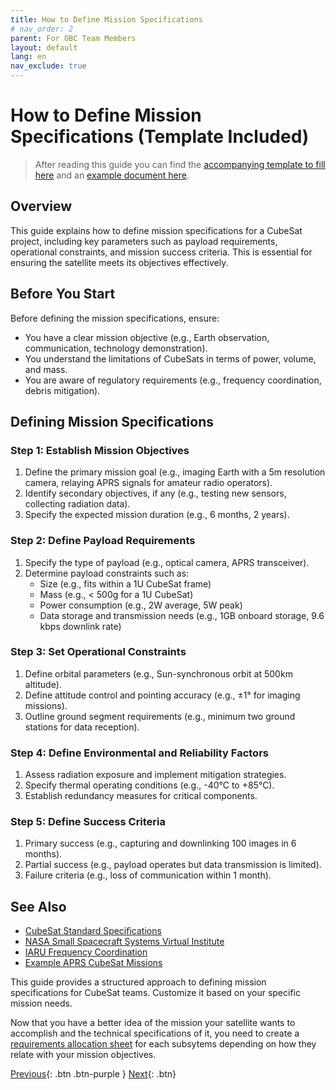 ```yaml
---
title: How to Define Mission Specifications
# nav_order: 2
parent: For OBC Team Members
layout: default
lang: en
nav_exclude: true
---
```


# How to Define Mission Specifications (Template Included)

> After reading this guide you can find the [accompanying template to fill here](https://birds-project.com/open-source/pdf/template_mission-req.docx) and an [example document here](https://birds-project.com/open-source/pdf/example_mission-req.docx).
>

## Overview

This guide explains how to define mission specifications for a CubeSat project, including key parameters such as payload requirements, operational constraints, and mission success criteria. This is essential for ensuring the satellite meets its objectives effectively.

## Before You Start

Before defining the mission specifications, ensure:

* You have a clear mission objective (e.g., Earth observation, communication, technology demonstration).
* You understand the limitations of CubeSats in terms of power, volume, and mass.
* You are aware of regulatory requirements (e.g., frequency coordination, debris mitigation).

## Defining Mission Specifications

### Step 1: Establish Mission Objectives
1. Define the primary mission goal (e.g., imaging Earth with a 5m resolution camera, relaying APRS signals for amateur radio operators).
2. Identify secondary objectives, if any (e.g., testing new sensors, collecting radiation data).
3. Specify the expected mission duration (e.g., 6 months, 2 years).

### Step 2: Define Payload Requirements
1. Specify the type of payload (e.g., optical camera, APRS transceiver).
2. Determine payload constraints such as:
    * Size (e.g., fits within a 1U CubeSat frame)
    * Mass (e.g., < 500g for a 1U CubeSat)
    * Power consumption (e.g., 2W average, 5W peak)
    * Data storage and transmission needs (e.g., 1GB onboard storage, 9.6 kbps downlink rate)

### Step 3: Set Operational Constraints
1. Define orbital parameters (e.g., Sun-synchronous orbit at 500km altitude).
2. Define attitude control and pointing accuracy (e.g., ±1° for imaging missions).
3. Outline ground segment requirements (e.g., minimum two ground stations for data reception).

### Step 4: Define Environmental and Reliability Factors
1. Assess radiation exposure and implement mitigation strategies.
2. Specify thermal operating conditions (e.g., -40°C to +85°C).
3. Establish redundancy measures for critical components.

### Step 5: Define Success Criteria
1. Primary success (e.g., capturing and downlinking 100 images in 6 months).
2. Partial success (e.g., payload operates but data transmission is limited).
3. Failure criteria (e.g., loss of communication within 1 month).

## See Also

* [CubeSat Standard Specifications](https://www.cubesat.org/)
* [NASA Small Spacecraft Systems Virtual Institute](https://www.nasa.gov/smallsat-institute)
* [IARU Frequency Coordination](https://www.iaru.org/satellite/)
* [Example APRS CubeSat Missions](https://www.amsat.org/)

This guide provides a structured approach to defining mission specifications for CubeSat teams. Customize it based on your specific mission needs.

Now that you have a better idea of the mission your satellite wants to accomplish and the technical specifications of it, you need to create a [requirements allocation sheet]({{site.url}}/how-tos/requirement-allocation-sheet) for each subsytems depending on how they relate with your mission objectives. 

[Previous]({{site.url}}/get-started/github-account.html){: .btn .btn-purple }
[Next]({{site.url}}/how-tos/requirement-allocation-sheet){: .btn}